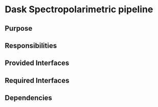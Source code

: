 # Dask Spectropolarimetric pipeline 

## Purpose

## Responsibilities

## Provided Interfaces

## Required Interfaces

## Dependencies
